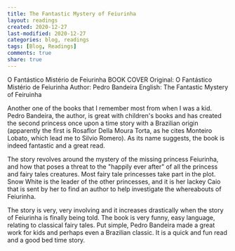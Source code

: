 ```yaml
---
title: The Fantastic Mystery of Feiurinha
layout: readings
created: 2020-12-27
last-modified: 2020-12-27
categories: blog, readings
tags: [Blog, Readings]
comments: true
share: true
---
```

O Fantástico Mistério de Feiurinha
BOOK COVER
Original: O Fantástico Mistério de Feiurinha
Author: Pedro Bandeira
English: The Fantastic Mystery of Feiruinha

Another one of the books that I remember most from when I was a kid. Pedro Bandeira, the author, is great with children's books and has created the second princess once upon a time story with a Brazilian origin (apparently the first is Rosaflor Della Moura Torta, as he cites Monteiro Lobato, which lead me to Silvio Romero). As its name suggests, the book is indeed fantastic and a great read.

The story revolves around the mystery of the missing princess Feiurinha, and how that poses a threat to the "happily ever after" of all the princess and fairy tales creatures. Most fairy tale princesses take part in the plot. Snow White is the leader of the other princesses, and it is her lackey Caio that is sent by her to find an author to help investigate the whereabouts of Feiurinha.

The story is very, very involving and it increases drastically when the story of Feiurinha is finally being told. The book is very funny, easy language, relating to classical fairy tales. Put simple, Pedro Bandeira made a great work for kids and perhaps even a Brazilian classic. It is a quick and fun read and a good bed time story.
